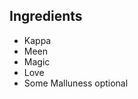 <h2> Ingredients </h2>

<ul>
<li>Kappa</li>
<li>Meen</li>
<li>Magic</li>
<li>Love</li>
<li>Some Malluness optional
</ul>
